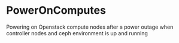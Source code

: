 # PowerOnComputes
Powering on Openstack compute nodes after a power outage when controller nodes and ceph environment is up and running
